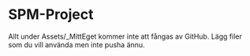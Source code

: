 # SPM-Project

Allt under Assets/_MittEget kommer inte att fångas av GitHub. Lägg filer som du vill använda men inte pusha ännu.
